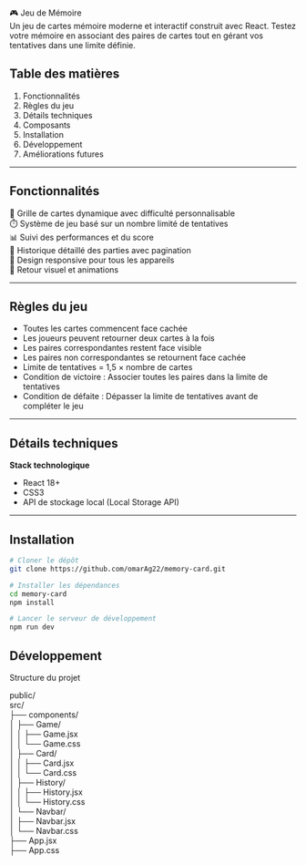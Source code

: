 🎮 Jeu de Mémoire  
Un jeu de cartes mémoire moderne et interactif construit avec React. Testez votre mémoire en associant des paires de cartes tout en gérant vos tentatives dans une limite définie.

## Table des matières

1. Fonctionnalités
2. Règles du jeu
3. Détails techniques
4. Composants
5. Installation
6. Développement
7. Améliorations futures

---

## Fonctionnalités

🎲 Grille de cartes dynamique avec difficulté personnalisable  
⏱️ Système de jeu basé sur un nombre limité de tentatives  
📊 Suivi des performances et du score  
📜 Historique détaillé des parties avec pagination  
📱 Design responsive pour tous les appareils  
🎨 Retour visuel et animations

---

## Règles du jeu

- Toutes les cartes commencent face cachée
- Les joueurs peuvent retourner deux cartes à la fois
- Les paires correspondantes restent face visible
- Les paires non correspondantes se retournent face cachée
- Limite de tentatives = 1,5 × nombre de cartes
- Condition de victoire : Associer toutes les paires dans la limite de tentatives
- Condition de défaite : Dépasser la limite de tentatives avant de compléter le jeu

---

## Détails techniques

**Stack technologique**

- React 18+
- CSS3
- API de stockage local (Local Storage API)

---

## Installation

```bash
# Cloner le dépôt
git clone https://github.com/omarAg22/memory-card.git

# Installer les dépendances
cd memory-card
npm install

# Lancer le serveur de développement
npm run dev
```

## Développement

Structure du projet

public/  
src/  
├── components/  
│ ├── Game/  
│ │ ├── Game.jsx  
│ │ └── Game.css  
│ ├── Card/  
│ │ ├── Card.jsx  
│ │ └── Card.css  
│ ├── History/  
│ │ ├── History.jsx  
│ │ └── History.css  
│ └── Navbar/  
│ ├── Navbar.jsx  
│ └── Navbar.css  
├── App.jsx  
├── App.css
